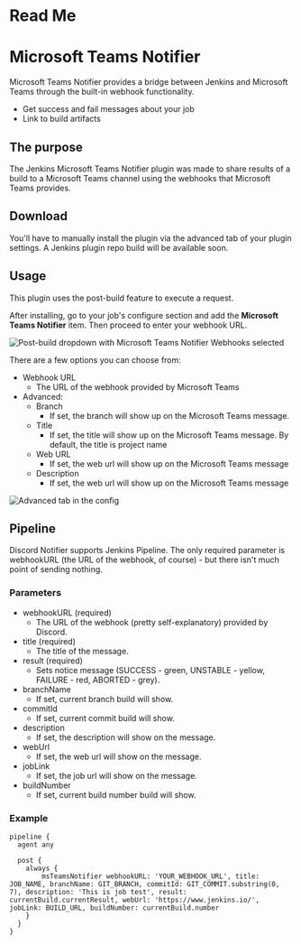 # Read Me

[//]: # (This repo has been moved to [jenkinsci organization]&#40;https://github.com/jenkinsci/discord-notifier-plugin&#41;. Please submit issues/PRs there.)

# Microsoft Teams Notifier

Microsoft Teams Notifier provides a bridge between Jenkins and Microsoft Teams through the built-in webhook functionality.
- Get success and fail messages about your job
- Link to build artifacts
## The purpose

The Jenkins Microsoft Teams Notifier plugin was made to share results of a build to a Microsoft Teams channel using the webhooks that Microsoft Teams provides.

## Download

You'll have to manually install the plugin via the advanced tab of your plugin settings.
A Jenkins plugin repo build will be available soon.

## Usage

This plugin uses the post-build feature to execute a request.

After installing, go to your job's configure section and add the **Microsoft Teams Notifier** item. Then proceed to enter your webhook URL.

![Post-build dropdown with Microsoft Teams Notifier Webhooks selected](https://imgur.com/28tUU2b)

There are a few options you can choose from:

- Webhook URL
  - The URL of the webhook provided by Microsoft Teams
- Advanced:
  - Branch
    - If set, the branch will show up on the Microsoft Teams message.
  - Title
    - If set, the title will show up on the Microsoft Teams message. By default, the title is project name
  - Web URL
    - If set, the web url will show up on the Microsoft Teams message
  - Description
    - If set, the web url will show up on the Microsoft Teams message

![Advanced tab in the config](https://imgur.com/ucTgisL)

## Pipeline

Discord Notifier supports Jenkins Pipeline. The only required parameter is webhookURL (the URL of the webhook, of course) - but there isn't much point of sending nothing.

### Parameters

- webhookURL (required)
  - The URL of the webhook (pretty self-explanatory) provided by Discord.
- title (required)
  - The title of the message.
- result (required)
  - Sets notice message (SUCCESS - green, UNSTABLE - yellow, FAILURE - red, ABORTED - grey).
- branchName
  - If set, current branch build will show. 
- commitId
  - If set, current commit build will show.
- description
  - If set, the description will show on the message.
- webUrl
  - If set, the web url will show on the message.
- jobLink
  - If set, the job url will show on the message.
- buildNumber
  - If set, current build number build will show.

### Example

```
pipeline {
  agent any

  post {
    always {
      	msTeamsNotifier webhookURL: 'YOUR_WEBHOOK_URL', title: JOB_NAME, branchName: GIT_BRANCH, commitId: GIT_COMMIT.substring(0, 7), description: 'This is job test', result: currentBuild.currentResult, webUrl: 'https://www.jenkins.io/', jobLink: BUILD_URL, buildNumber: currentBuild.number
    }
  }
}
```
